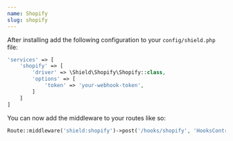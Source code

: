 ```yaml
---
name: Shopify
slug: shopify
---
```


After installing add the following configuration to your `config/shield.php` file:

````php
'services' => [
    'shopify' => [
        'driver' => \Shield\Shopify\Shopify::class,
        'options' => [
            'token' => 'your-webhook-token',
        ]
    ]
]
````

You can now add the middleware to your routes like so:

````php
Route::middleware('shield:shopify')->post('/hooks/shopify', 'HooksController@shpoify');
````
